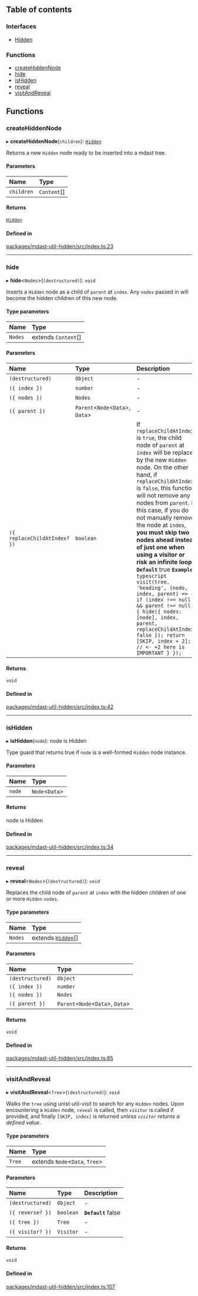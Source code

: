 ## Table of contents

### Interfaces

- [Hidden][1]

### Functions

- [createHiddenNode][2]
- [hide][3]
- [isHidden][4]
- [reveal][5]
- [visitAndReveal][6]

## Functions

### createHiddenNode

▸ **createHiddenNode**(`children`): [`Hidden`][1]

Returns a new `Hidden` node ready to be inserted into a mdast tree.

#### Parameters

| Name       | Type         |
| :--------- | :----------- |
| `children` | `Content`\[] |

#### Returns

[`Hidden`][1]

#### Defined in

[packages/mdast-util-hidden/src/index.ts:23][7]

---

### hide

▸ **hide**<`Nodes`>(`(destructured)`): `void`

Inserts a `Hidden` node as a child of `parent` at `index`. Any `nodes` passed in
will become the hidden children of this new node.

#### Type parameters

| Name    | Type                 |
| :------ | :------------------- |
| `Nodes` | extends `Content`\[] |

#### Parameters

| Name                         | Type                             | Description                                                                                                                                                                                                                                                                                                                                                                                                                                                                                                                                                                                                                                                                        |
| :--------------------------- | :------------------------------- | :--------------------------------------------------------------------------------------------------------------------------------------------------------------------------------------------------------------------------------------------------------------------------------------------------------------------------------------------------------------------------------------------------------------------------------------------------------------------------------------------------------------------------------------------------------------------------------------------------------------------------------------------------------------------------------- |
| `(destructured)`             | `Object`                         | -                                                                                                                                                                                                                                                                                                                                                                                                                                                                                                                                                                                                                                                                                  |
| `({ index })`                | `number`                         | -                                                                                                                                                                                                                                                                                                                                                                                                                                                                                                                                                                                                                                                                                  |
| `({ nodes })`                | `Nodes`                          | -                                                                                                                                                                                                                                                                                                                                                                                                                                                                                                                                                                                                                                                                                  |
| `({ parent })`               | `Parent`<`Node`<`Data`>, `Data`> | -                                                                                                                                                                                                                                                                                                                                                                                                                                                                                                                                                                                                                                                                                  |
| `({ replaceChildAtIndex? })` | `boolean`                        | If `replaceChildAtIndex` is `true`, the child node of `parent` at `index` will be replaced by the new `Hidden` node. On the other hand, if `replaceChildAtIndex` is `false`, this function will not remove any nodes from `parent`. In this case, if you do not manually remove the node at `index`, **you must skip two nodes ahead instead of just one when using a visitor or risk an infinite loop!** **`Default`** true **`Example`** `typescript visit(tree, 'heading', (node, index, parent) => { if (index !== null && parent !== null) { hide({ nodes: [node], index, parent, replaceChildAtIndex: false }); return [SKIP, index + 2]; // <- +2 here is IMPORTANT } }); ` |

#### Returns

`void`

#### Defined in

[packages/mdast-util-hidden/src/index.ts:42][8]

---

### isHidden

▸ **isHidden**(`node`): node is Hidden

Type guard that returns true if `node` is a well-formed `Hidden` node instance.

#### Parameters

| Name   | Type           |
| :----- | :------------- |
| `node` | `Node`<`Data`> |

#### Returns

node is Hidden

#### Defined in

[packages/mdast-util-hidden/src/index.ts:34][9]

---

### reveal

▸ **reveal**<`Nodes`>(`(destructured)`): `void`

Replaces the child node of `parent` at `index` with the hidden children of one
or more `Hidden` `nodes`.

#### Type parameters

| Name    | Type                     |
| :------ | :----------------------- |
| `Nodes` | extends [`Hidden`][1]\[] |

#### Parameters

| Name             | Type                             |
| :--------------- | :------------------------------- |
| `(destructured)` | `Object`                         |
| `({ index })`    | `number`                         |
| `({ nodes })`    | `Nodes`                          |
| `({ parent })`   | `Parent`<`Node`<`Data`>, `Data`> |

#### Returns

`void`

#### Defined in

[packages/mdast-util-hidden/src/index.ts:85][10]

---

### visitAndReveal

▸ **visitAndReveal**<`Tree`>(`(destructured)`): `void`

Walks the `tree` using unist-util-visit to search for any `Hidden` nodes. Upon
encountering a `Hidden` node, `reveal` is called, then `visitor` is called if
provided, and finally `[SKIP, index]` is returned _unless `visitor` returns a
defined value_.

#### Type parameters

| Name   | Type                           |
| :----- | :----------------------------- |
| `Tree` | extends `Node`<`Data`, `Tree`> |

#### Parameters

| Name             | Type      | Description         |
| :--------------- | :-------- | :------------------ |
| `(destructured)` | `Object`  | -                   |
| `({ reverse? })` | `boolean` | **`Default`** false |
| `({ tree })`     | `Tree`    | -                   |
| `({ visitor? })` | `Visitor` | -                   |

#### Returns

`void`

#### Defined in

[packages/mdast-util-hidden/src/index.ts:107][11]

[1]: interfaces/Hidden.md
[2]: README.md#createhiddennode
[3]: README.md#hide
[4]: README.md#ishidden
[5]: README.md#reveal
[6]: README.md#visitandreveal
[7]:
  https://github.com/Xunnamius/unified-utils/blob/82f20c7/packages/mdast-util-hidden/src/index.ts#L23
[8]:
  https://github.com/Xunnamius/unified-utils/blob/82f20c7/packages/mdast-util-hidden/src/index.ts#L42
[9]:
  https://github.com/Xunnamius/unified-utils/blob/82f20c7/packages/mdast-util-hidden/src/index.ts#L34
[10]:
  https://github.com/Xunnamius/unified-utils/blob/82f20c7/packages/mdast-util-hidden/src/index.ts#L85
[11]:
  https://github.com/Xunnamius/unified-utils/blob/82f20c7/packages/mdast-util-hidden/src/index.ts#L107
